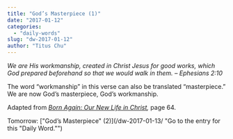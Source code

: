 ```yaml
---
title: "God’s Masterpiece (1)"
date: "2017-01-12"
categories: 
  - "daily-words"
slug: "dw-2017-01-12"
author: "Titus Chu"
---
```


_We are His workmanship, created in Christ Jesus for good works, which God prepared beforehand so that we would walk in them._ _– Ephesians 2:10_

The word “workmanship” in this verse can also be translated “masterpiece.” We are now God’s masterpiece, God’s workmanship.

Adapted from _[Born Again: Our New Life in Christ](/book-born-again/ "Go to the listing for this book."),_ page 64.

Tomorrow: ["God’s Masterpiece" (2)](/dw-2017-01-13/ "Go to the entry for this "Daily Word."")
